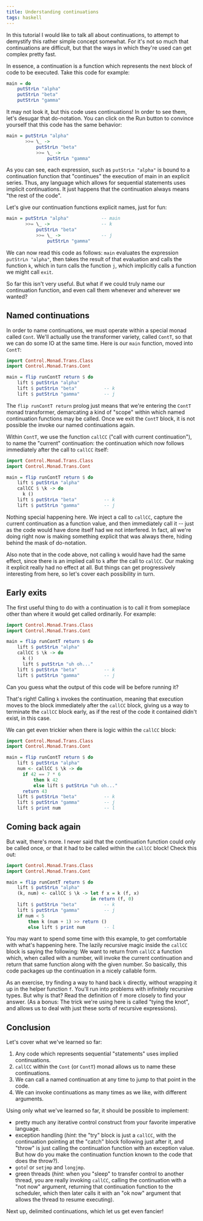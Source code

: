 ```yaml
---
title: Understanding continuations
tags: haskell
---
```


In this tutorial I would like to talk all about continuations, to attempt to
demystify this rather simple concept somewhat.  For it's not so much that
continuations are difficult, but that the ways in which they're used can get
complex pretty fast.

In essence, a continuation is a function which represents the next block of
code to be executed.  Take this code for example:

``` haskell
main = do
    putStrLn "alpha"
    putStrLn "beta"
    putStrLn "gamma"
```

It may not look it, but this code uses continuations! In order to see them,
let's desugar that do-notation. You can click on the Run button to convince
yourself that this code has the same behavior:

``` haskell
main = putStrLn "alpha"
       >>= \_ ->
           putStrLn "beta"
           >>= \_ ->
               putStrLn "gamma"
```

As you can see, each expression, such as `putStrLn "alpha"` is bound to a
continuation function that "continues" the execution of main in an explicit
series. Thus, any language which allows for sequential statements uses
implicit continuations. It just happens that the continuation always means
"the rest of the code".

Let's give our continuation functions explicit names, just for fun:

``` haskell
main = putStrLn "alpha"            -- main
       >>= \_ ->                   -- k
           putStrLn "beta"
           >>= \_ ->               -- j
               putStrLn "gamma"
```

We can now read this code as follows: `main` evaluates the expression
`putStrLn "alpha"`, then takes the result of that evaluation and calls the
function `k`, which in turn calls the function `j`, which implicitly calls a
function we might call `exit`.

So far this isn't very useful. But what if we could truly name our
continuation function, and even call them whenever and wherever we wanted?

## Named continuations

In order to name continuations, we must operate within a special monad called
`Cont`. We'll actually use the transformer variety, called `ContT`, so that we
can do some IO at the same time. Here is our `main` function, moved into
`ContT`:

``` haskell
import Control.Monad.Trans.Class
import Control.Monad.Trans.Cont

main = flip runContT return $ do
    lift $ putStrLn "alpha"
    lift $ putStrLn "beta"          -- k
    lift $ putStrLn "gamma"         -- j
```

The `flip runContT return` prolog just means that we're entering the `ContT`
monad transformer, demarcating a kind of "scope" within which named
continuation functions may be called. Once we exit the `ContT` block, it is
not possible the invoke our named continuations again.

Within `ContT`, we use the function `callCC` ("call with current
continuation"), to name the "current" continuation: the continuation which now
follows immediately after the call to `callCC` itself:

``` haskell
import Control.Monad.Trans.Class
import Control.Monad.Trans.Cont

main = flip runContT return $ do
    lift $ putStrLn "alpha"
    callCC $ \k -> do
      k ()
    lift $ putStrLn "beta"          -- k
    lift $ putStrLn "gamma"         -- j
```

Nothing special happening here. We inject a call to `callCC`, capture the
current continuation as a function value, and then immediately call it -- just
as the code would have done itself had we not interfered. In fact, all we're
doing right now is making something explicit that was always there, hiding
behind the mask of do-notation.

Also note that in the code above, not calling `k` would have had the same
effect, since there is an implied call to `k` after the call to `callCC`. Our
making it explicit really had no effect at all. But things can get
progressively interesting from here, so let's cover each possibility in turn.

## Early exits

The first useful thing to do with a continuation is to call it from someplace
other than where it would get called ordinarily. For example:

``` haskell
import Control.Monad.Trans.Class
import Control.Monad.Trans.Cont

main = flip runContT return $ do
    lift $ putStrLn "alpha"
    callCC $ \k -> do
      k ()
      lift $ putStrLn "uh oh..."
    lift $ putStrLn "beta"          -- k
    lift $ putStrLn "gamma"         -- j
```

Can you guess what the output of this code will be before running it?

That's right! Calling `k` invokes the continuation, meaning that execution
moves to the block immediately after the `callCC` block, giving us a way to
terminate the `callCC` block early, as if the rest of the code it contained
didn't exist, in this case.

We can get even trickier when there is logic within the `callCC` block:

``` haskell
import Control.Monad.Trans.Class
import Control.Monad.Trans.Cont

main = flip runContT return $ do
    lift $ putStrLn "alpha"
    num <- callCC $ \k -> do
      if 42 == 7 * 6
          then k 42
          else lift $ putStrLn "uh oh..."
      return 43
    lift $ putStrLn "beta"          -- k
    lift $ putStrLn "gamma"         -- j
    lift $ print num                -- l
```

## Coming back again

But wait, there's more. I never said that the continuation function could only
be called once, or that it had to be called within the `callCC` block! Check
this out:

``` haskell
import Control.Monad.Trans.Class
import Control.Monad.Trans.Cont

main = flip runContT return $ do
    lift $ putStrLn "alpha"
    (k, num) <- callCC $ \k -> let f x = k (f, x)
                               in return (f, 0)
    lift $ putStrLn "beta"          -- k
    lift $ putStrLn "gamma"         -- j
    if num < 5
        then k (num + 1) >> return ()
        else lift $ print num       -- l
```

You may want to spend some time with this example, to get comfortable with
what's happening here. The lazily recursive magic inside the `callCC` block is
saying the following: We want to return from `callCC` a function which, when
called with a number, will invoke the current continuation and return that
same function along with the given number. So basically, this code packages up
the continuation in a nicely callable form.

As an exercise, try finding a way to hand back `k` directly, without wrapping
it up in the helper function `f`. You'll run into problems with infinitely
recursive types. But why is that? Read the definition of `f` more closely to
find your answer. (As a bonus: The trick we're using here is called "tying the
knot", and allows us to deal with just these sorts of recursive expressions).

## Conclusion

Let's cover what we've learned so far:

 1. Any code which represents sequential "statements" uses implied
    continuations.
 2. `callCC` within the `Cont` (or `ContT`) monad allows us to name these
    continuations.
 3. We can call a named continuation at any time to jump to that point in the
    code.
 4. We can invoke continuations as many times as we like, with different
    arguments.
 
Using only what we've learned so far, it should be possible to implement:

 - pretty much any iterative control construct from your favorite imperative
   language.
 - exception handling (*hint*: the "try" block is just a `callCC`, with the
   continuation pointing at the "catch" block following just after it, and
   "throw" is just calling the continuation function with an exception value.
   But how do you make the continuation function known to the code that does
   the throw?).
 - `goto`!  or `setjmp` and `longjmp`.
 - green threads (*hint*: when you "sleep" to transfer control to another
   thread, you are really invoking `callCC`, calling the continuation with a
   "not now" argument, returning that continuation function to the scheduler,
   which then later calls it with an "ok now" argument that allows the thread
   to resume executing).
 
Next up, delimited continuations, which let us get even fancier!

